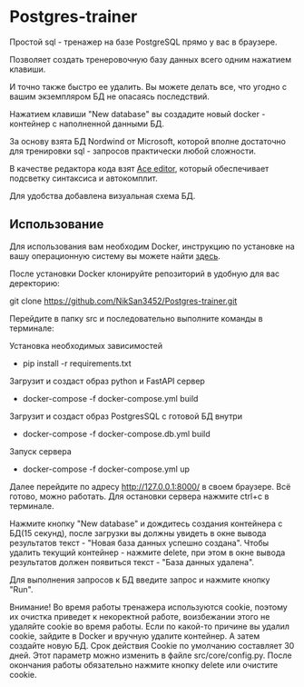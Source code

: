 # Postgres-trainer
Простой sql - тренажер на базе PostgreSQL прямо у вас в браузере.

Позволяет создать тренеровочную базу данных всего одним нажатием клавиши.

И точно также быстро ее удалить. Вы можете делать все, что угодно с вашим экземпляром БД не опасаясь последствий.

Нажатием клавиши "New database" вы создадите новый docker - контейнер с наполненной данными БД.

За основу взята БД Nordwind от Microsoft, которой вполне достаточно для тренировки sql - запросов практически любой сложности.

В качестве редактора кода взят [Ace editor](https://ace.c9.io/), который обеспечивает подсветку синтаксиса и автокомплит.

Для удобства добавлена визуальная схема БД.

## Использование

Для использования вам необходим Docker, инструкцию по установке на вашу операционную систему вы можете найти [здесь](https://docs.docker.com/engine/install/).

После установки Docker клонируйте репозиторий в удобную для вас деректорию:

git clone https://github.com/NikSan3452/Postgres-trainer.git

Перейдите в папку src и последовательно выполните команды в терминале:

Установка необходимых зависимостей
- pip install -r requirements.txt

Загрузит и создаст образ python и FastAPI сервер
- docker-compose -f docker-compose.yml build

Загрузит и создаст образ PostgresSQL с готовой БД внутри
- docker-compose -f docker-compose.db.yml build

Запуск сервера
- docker-compose -f docker-compose.yml up

Далее перейдите по адресу http://127.0.0.1:8000/ в своем браузере.
Всё готово, можно работать. Для остановки сервера нажмите ctrl+c в терминале.

Нажмите кнопку "New database" и дождитесь создания контейнера с БД(15 секунд), после загрузки вы должны увидеть в окне вывода результатов текст - "Новая база данных успешно создана".
Чтобы удалить текущий контейнер - нажмите delete, при этом в окне вывода результатов должен появиться текст - "База данных удалена".

Для выполнения запросов к БД введите запрос и нажмите кнопку "Run". 

Внимание! Во время работы тренажера используются cookie, поэтому их очистка приведет к некоректной работе, воизбежании этого не удаляйте cookie во время работы. Если по какой-то причине вы удалил cookie, зайдите в Docker и вручную удалите контейнер. А затем создайте новую БД. Срок действия Cookie по умолчанию составляет 30 дней. Этот параметр можно изменить в файле src/core/config.py. После окончания работы обязательно нажмите кнопку delete или очистите cookie.